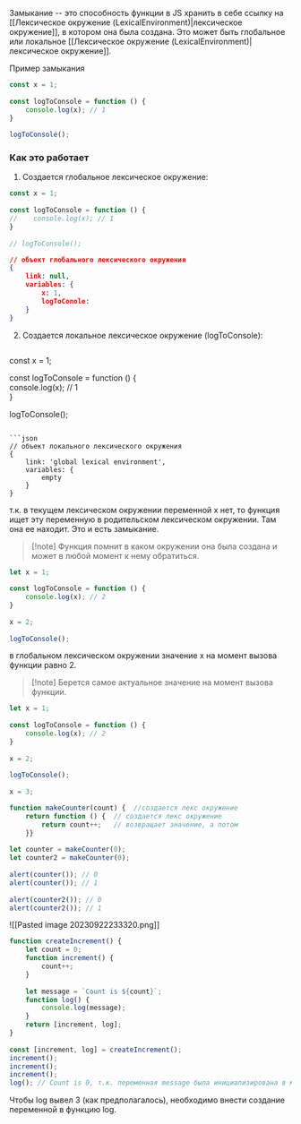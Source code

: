 Замыкание -- это способность функции в JS хранить в себе ссылку на [[Лексическое окружение (LexicalEnvironment)|лексическое окружение]], в котором она была создана. Это может быть глобальное или локальное [[Лексическое окружение (LexicalEnvironment)|лексическое окружение]].

Пример замыкания
```js
const x = 1;  
  
const logToConsole = function () {  
    console.log(x); // 1  
}  
  
logToConsole();
```

### Как это работает
1. Создается глобальное лексическое окружение:
```js
const x = 1;  
  
const logToConsole = function () {  
//    console.log(x); // 1  
}  
  
// logToConsole();
```
   
```json
// oбъект глобального лексического окружения
{
	link: null,
	variables: {
		x: 1,
		logToConole: 
	}
}
```

2. Создается локальное лексическое окружение (logToConsole):
   ```js
const x = 1;  
  
const logToConsole = function () {  
  console.log(x); // 1  
}  
  
logToConsole();
```

```json
// oбъект локального лексического окружения
{
	link: 'global lexical environment',
	variables: {
		empty
	}
}
```
т.к. в текущем лексическом окружении переменной x нет, то функция ищет эту переменную в родительском лексическом окружении. Там она ее находит. Это и есть замыкание.

>[!note] Функция помнит в каком окружении она была создана и может в любой момент к нему обратиться.

```js
let x = 1;  
  
const logToConsole = function () {  
    console.log(x); // 2  
}  
  
x = 2;  
  
logToConsole();
```
в глобальном лексическом окружении значение x на момент вызова функции равно 2. 
>[!note] Берется самое актуальное значение на момент вызова функции.

```js
let x = 1;  
  
const logToConsole = function () {  
    console.log(x); // 2  
}  
  
x = 2;  
  
logToConsole();  
  
x = 3;
```

```js
function makeCounter(count) {  //создается лекс окружение                                  с переменной count
    return function () {  // создается лекс окружение                                  (переменных нет)
        return count++;   // возвращает значение, а потом                              увеличивает его на 1. В                                   локальном лекс окружении нет                              переменной count, поэтому                                 находит эту                                               переменную в родительском
    }}  
  
let counter = makeCounter(0);  
let counter2 = makeCounter(0);  
  
alert(counter()); // 0
alert(counter()); // 1 
  
alert(counter2()); // 0 
alert(counter2()); // 1
```
![[Pasted image 20230922233320.png]]

```js
function createIncrement() {  
    let count = 0;  
    function increment() {  
        count++;  
    }
        
    let message = `Count is ${count}`;  
    function log() {  
        console.log(message);  
    }  
    return [increment, log];  
}  
  
const [increment, log] = createIncrement();  
increment();  
increment();  
increment();  
log(); // Count is 0, т.к. переменная message была инициализирована в момент вызова createIncrement с аргументом 0 и потом не изменялась.
```
Чтобы log вывел 3 (как предполагалось), необходимо внести создание переменной в функцию log.